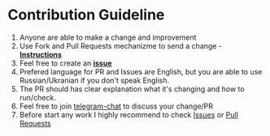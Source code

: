 # Contribution Guideline

1. Anyone are able to make a change and improvement 
2. Use Fork and Pull Requests mechanizme to send a change - [**Instructions**](https://docs.github.com/en/get-started/quickstart/fork-a-repo)
3. Feel free to create an [**issue**](https://github.com/nezavisimost/nezavisimost/liberty-win/issues)
4. Prefered language for PR and Issues are English, but you are able to use Russian/Ukranian if you don't speak English. 
5. The PR should has clear explanation what it's changing and how to run/check. 
6. Feel free to join [telegram-chat](https://t.me/nezavisimost_dev) to discuss your change/PR 
7. Before start any work I highly recommend to check [Issues](https://github.com/nezavisimost/liberty-win/issues) or [Pull Requests](https://github.com/nezavisimost/liberty-win/pulls)
